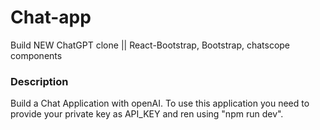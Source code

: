 # Chat-app

Build NEW ChatGPT clone || React-Bootstrap, Bootstrap, chatscope components

### Description

Build a Chat Application with openAI. To use this application you need to provide your private key as API_KEY and ren using "npm run dev".
